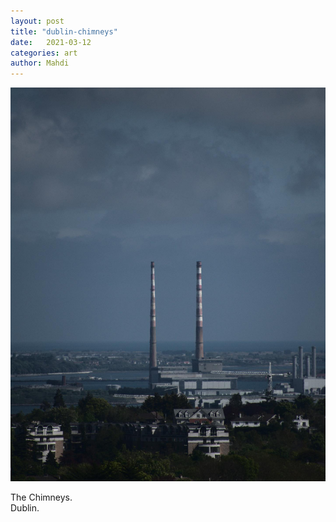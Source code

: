 ```yaml
---
layout: post
title: "dublin-chimneys"
date:   2021-03-12
categories: art
author: Mahdi
---
```


![dublin-chimneys](/img/arts/dublin-chimneys.jpg)

<span class='image-details'>
The Chimneys.<br/>
Dublin.
</span>
